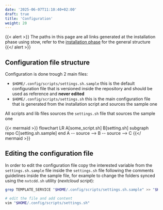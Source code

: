 ```yaml
---
date: '2025-06-07T11:10:40+02:00'
draft: true
title: 'Configuration'
weight: 20
---
```


{{< alert >}}
The paths in this page are all links generated at the installation phase using stow, refer to the [installation phase](/installation/#what-does-the-installation-script) for the general structure
{{</ alert >}}

## Configuration file structure

Configuration is done trough 2 main files:

- `$HOME/.config/scripts/settings.sh.sample` this is the default configuration file that is versioned inside the repository and should be used as reference and **never edited**
- `$HOME/.config/scripts/settings.sh` this is the main configuration file that is generated from the installation script and sources the sample one

All scripts and lib files sources the `settings.sh` file that sources the sample one

{{< mermaid >}}
flowchart LR
A[some_script.sh]
B[setting.sh]
subgraph repo
C[setting.sh.sample]
end
A -- source --> B -- source -->  C
{{</ mermaid >}}

## Editing the configuration file

In order to edit the configuration file copy the interested variable from the `settings.sh.sample` file inside the `settings.sh` file following the comments guidelines inside the sample file, for example to change the folders synced using the `nxtcdd.sh` utility (*nextcloud script*):

```bash
grep TEMPLATE_SERVICE "$HOME/.config/scripts/settings.sh.sample" >> "$HOME/.config/scripts/settings.sh"

# edit the file and add content
vim "$HOME/.config/scripts/settings.sh"
```


